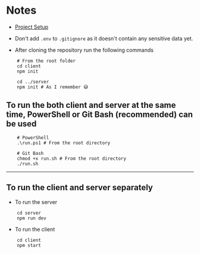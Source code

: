 # Notes

- [Project Setup](https://www.youtube.com/watch?v=w3vs4a03y3I)
- Don't add `.env` to `.gitignore` as it doesn't contain any sensitive data yet.

- After cloning the repository run the following commands

```shell
    # From the root folder
    cd client
    npm init

    cd ../server
    npm init # As I remember 😅
```

## To run the both client and server at the same time, PowerShell or Git Bash (recommended) can be used

```shell
    # PowerShell
    .\run.ps1 # From the root directory
```

```shell
    # Git Bash
    chmod +x run.sh # From the root directory
    ./run.sh
```

---

## To run the client and server separately

- To run the server

```shell
    cd server
    npm run dev
```

- To run the client

```shell
    cd client
    npm start
```
